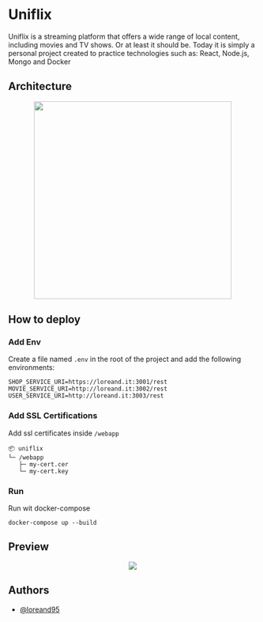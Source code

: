 
# Uniflix
Uniflix is a streaming platform that offers a wide range of local content, including movies and TV shows. Or at least it should be. Today it is simply a personal project created to practice technologies such as: React, Node.js, Mongo and Docker
## Architecture

<p align="center">
  <img src="https://uce347e5f1b4833db51efe66715f.previews.dropboxusercontent.com/p/thumb/AB2gI-Nt0ZldQTXtnnhT2Ay_dr85EJxsqL-BHw_4DYG8UH3RvDoQD4b_bCDPZ4mX7x9b4S9btOAZKjuuVV_Nyu8FnJKInP0vQh4Fqg8u_h3JMb9gCSIoD_7s5HZtR99Cj0IDy_2HSeOxxiU0oprTV8T9Ngl147TR_YUjjemIoEhD4uOBlf7abw4N73vxLwjag3_kE9EW2fDPyaGBAzR6lI0G5ouC9UM8bJebQGBF4AFoQ7ldaiXnp-__Nd-b0og3VOWPKwtsPFnqNrYJqlvp42dQZjh8hBbqQ3RNyu1xknV2KQZm3kR4RhvZhT4-Gvk6STMPpKvPmAca1yswYeItaDNcP5TCB5vQk59hMc8qapoPvBXTigxOeYRXhN-Nm4ZuWCoGmPzn79w25LIKWN_57SFz7caTVevxd21MhWqJKIQq1g/p.png" width=400/>
</p>

## How to deploy
### Add Env 

Create a file named `.env` in the root of the project and add the following environments:
```
SHOP_SERVICE_URI=https://loreand.it:3001/rest
MOVIE_SERVICE_URI=http://loreand.it:3002/rest
USER_SERVICE_URI=http://loreand.it:3003/rest
```

### Add SSL Certifications
Add ssl certificates inside `/webapp`
```
📦 uniflix
└─ /webapp
   ├─ my-cert.cer
   └─ my-cert.key
```

### Run
Run wit docker-compose
```
docker-compose up --build
```
## Preview
<p align="center">
  <img src="https://uc8815ad8ca397f9bb8f18c36603.previews.dropboxusercontent.com/p/thumb/AB3RKylynplpvyy-zg1zgy9h6RqRfvKCegbMX1wuAY9Ezk5g3uF26umATMqxskSAZVWJzDDuLIlJzccZ4h4j_RXKRkCCX36qgyplDpxtTeGDGpXAk9SHmC_IFOeNxvcw59Rh4hvpdJ-iDIyU3OJngQ2-u4er35IoALB6v34cGVIDXDna5Ctm9KqCwXM-J_24fJheUQmGPd1HYOkou4kSIYBQBr2lcS172_9QaCYYG4QNhBTpwxRcM2ICuWDor33XINXbqBUKgL5BDBfkbXZ2AZ4Ig_N_dNdBnppI_GBruGaDdit7BX61FO92xuNINZtb8uwHRN_UjjSKeNYjN3ViWzKS2TrKZFI20KwefMmh-i6VWo3FXxO75hF4TDQ5pGlEJIfYKZLx48YO8GQZ4zUynvVUfe1OI4BUfMdIWXF_QnThTPFHVMYoJWsGI1qIU6Bcx8jiXQjKESdbNdQfSxtAtBI8jIi91tCM54TfB-obYpA_6w/p.png" />
</p>

## Authors

- [@loreand95](https://www.github.com/loreand95)

